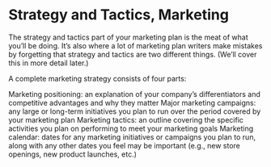 # Strategy and Tactics, Marketing

The strategy and tactics part of your marketing plan is the meat of what you’ll be doing. It’s also where a lot of marketing plan writers make mistakes by forgetting that strategy and tactics are two different things. (We’ll cover this in more detail later.)

A complete marketing strategy consists of four parts:

Marketing positioning: an explanation of your company’s differentiators and competitive advantages and why they matter
Major marketing campaigns: any large or long-term initiatives you plan to run over the period covered by your marketing plan
Marketing tactics: an outline covering the specific activities you plan on performing to meet your marketing goals
Marketing calendar: dates for any marketing initiatives or campaigns you plan to run, along with any other dates you feel may be important (e.g., new store openings, new product launches, etc.)
